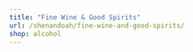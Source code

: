 ```yaml
---
title: "Fine Wine & Good Spirits"
url: /shenandoah/fine-wine-and-good-spirits/
shop: alcohol
---
```

